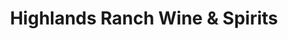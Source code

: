 ---
title: "Highlands Ranch Wine & Spirits"
url: /highlands-ranch/highlands-ranch-wine-und-spirits/
shop: Spirituosen
---